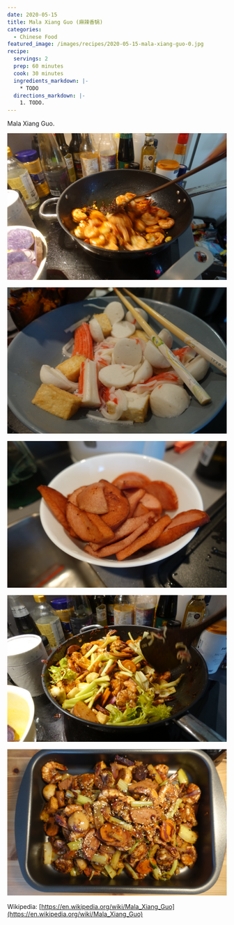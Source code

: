 ```yaml
---
date: 2020-05-15
title: Mala Xiang Guo (麻辣香锅)
categories:
  - Chinese Food
featured_image: /images/recipes/2020-05-15-mala-xiang-guo-0.jpg
recipe:
  servings: 2
  prep: 60 minutes
  cook: 30 minutes
  ingredients_markdown: |-
    * TODO
  directions_markdown: |-
    1. TODO.
---
```

Mala Xiang Guo.

![pic](/images/recipes/2020-05-15-mala-xiang-guo-1.jpg)

![pic](/images/recipes/2020-05-15-mala-xiang-guo-2.jpg)

![pic](/images/recipes/2020-05-15-mala-xiang-guo-3.jpg)

![pic](/images/recipes/2020-05-15-mala-xiang-guo-4.jpg)

![pic](/images/recipes/2020-05-15-mala-xiang-guo-5.jpg)

Wikipedia: [https://en.wikipedia.org/wiki/Mala_Xiang_Guo](https://en.wikipedia.org/wiki/Mala_Xiang_Guo)